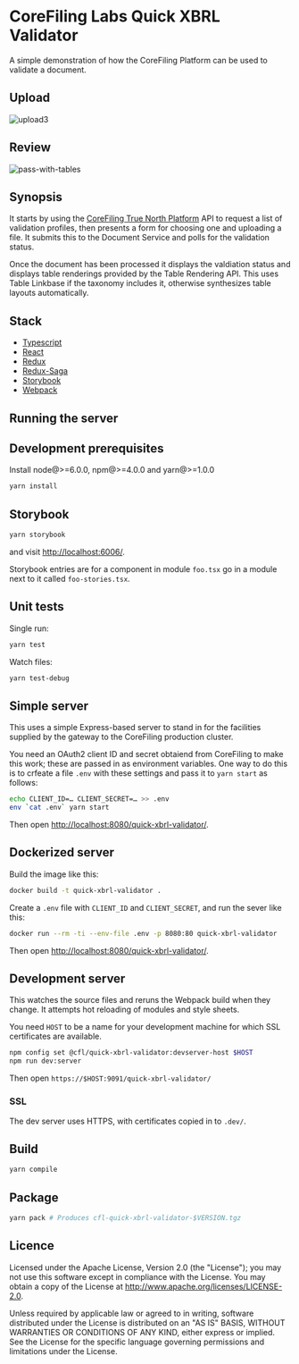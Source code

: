 # CoreFiling Labs Quick XBRL Validator

A simple demonstration of how the CoreFiling Platform can be used to validate a document.

## Upload

![upload3](https://user-images.githubusercontent.com/1489182/31607189-5a9ce7ea-b263-11e7-8233-c394db384606.png)

## Review

![pass-with-tables](https://user-images.githubusercontent.com/1489182/31607196-602adff0-b263-11e7-8846-4f8df0793487.PNG)


## Synopsis

It starts by using the [CoreFiling True North Platform][] API to request a list of validation
profiles, then presents a form for choosing one and uploading a file. It submits this
to the Document Service and polls for the validation status.

Once the document has been processed it displays the valdiation status
and displays table renderings provided by the Table Rendering API.
This uses Table Linkbase if the taxonomy includes it, otherwise
synthesizes table layouts automatically.

  [CoreFiling True North Platform]: https://www.corefiling.com/products/true-north/


## Stack

- [Typescript](https://github.com/Microsoft/TypeScript)
- [React](https://github.com/facebook/react)
- [Redux](http://redux.js.org/)
- [Redux-Saga](https://redux-saga.js.org/)
- [Storybook](https://storybook.js.org)
- [Webpack](https://github.com/webpack/webpack)


## Running the server


## Development prerequisites

Install node@>=6.0.0, npm@>=4.0.0 and yarn@>=1.0.0

```bash
yarn install
```


## Storybook

```bash
yarn storybook
```

and visit <http://localhost:6006/>.

Storybook entries are for a component in module `foo.tsx` go in a module next to it called `foo-stories.tsx`.


## Unit tests

Single run:

```bash
yarn test
```

Watch files:

```bash
yarn test-debug
```

## Simple server

This uses a simple Express-based server to stand in for the facilities supplied
by the gateway to the CoreFiling production cluster.

You need an OAuth2
client ID and  secret obtaiend from CoreFiling to make this work; these are
passed in as environment variables. One way to do this is to crfeate a file
`.env` with these settings and pass it to `yarn start` as follows:

```bash
echo CLIENT_ID=… CLIENT_SECRET=… >> .env
env `cat .env` yarn start
```

Then open <http://localhost:8080/quick-xbrl-validator/>.


## Dockerized server

Build the image like this:

```bash
docker build -t quick-xbrl-validator .
```

Create a `.env` file with `CLIENT_ID` and `CLIENT_SECRET`, and run the sever
like this:

```bash
docker run --rm -ti --env-file .env -p 8080:80 quick-xbrl-validator
```

Then open <http://localhost:8080/quick-xbrl-validator/>.


## Development server

This watches the source files and reruns the Webpack build when they change.
It attempts hot reloading of modules and style sheets.

You need `HOST` to be a name for your development machine for which SSL certificates are available.

```bash
npm config set @cfl/quick-xbrl-validator:devserver-host $HOST
npm run dev:server
```

Then open `https://$HOST:9091/quick-xbrl-validator/`

### SSL

The dev server uses HTTPS, with certificates copied in to `.dev/`.


## Build

```bash
yarn compile
```


## Package

```bash
yarn pack # Produces cfl-quick-xbrl-validator-$VERSION.tgz
```


## Licence

Licensed under the Apache License, Version 2.0 (the "License");
you may not use this software except in compliance with the License.
You may obtain a copy of the License at <http://www.apache.org/licenses/LICENSE-2.0>.

Unless required by applicable law or agreed to in writing, software
distributed under the License is distributed on an "AS IS" BASIS,
WITHOUT WARRANTIES OR CONDITIONS OF ANY KIND, either express or implied.
See the License for the specific language governing permissions and
limitations under the License.
